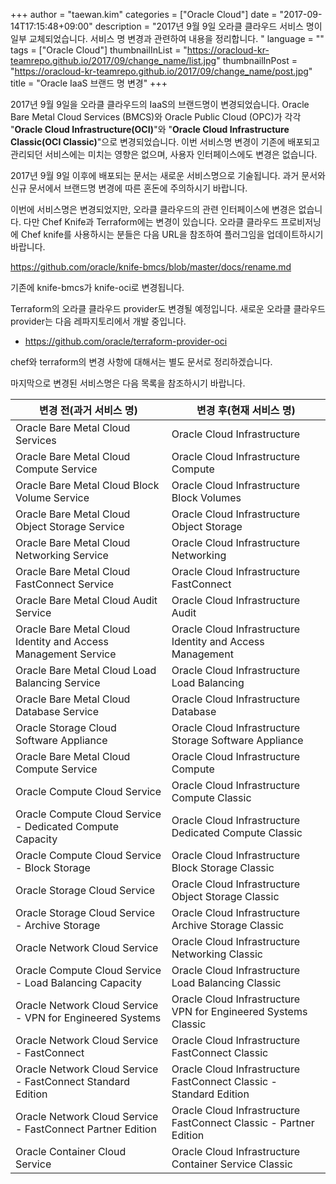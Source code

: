 +++
author = "taewan.kim"
categories = ["Oracle Cloud"]
date = "2017-09-14T17:15:48+09:00"
description = "2017년 9월 9일 오라클 클라우드 서비스 명이 일부 교체되었습니다. 서비스 명 변경과 관련하여 내용을 정리합니다. "
language = ""
tags = ["Oracle Cloud"]
thumbnailInList = "https://oracloud-kr-teamrepo.github.io/2017/09/change_name/list.jpg"
thumbnailInPost = "https://oracloud-kr-teamrepo.github.io/2017/09/change_name/post.jpg"
title = "Oracle IaaS 브랜드 명 변경"
+++

2017년 9월 9일을 오라클 클라우드의 IaaS의 브랜드명이 변경되었습니다.
Oracle Bare Metal Cloud Services (BMCS)와 Oracle Public Cloud (OPC)가 각각 "__Oracle Cloud Infrastructure(OCI)__"와 "__Oracle Cloud Infrastructure Classic(OCI Classic)__"으로 변경되었습니다.
이번 서비스명 변경이 기존에 배포되고 관리되던 서비스에는 미치는 영향은 없으며, 사용자 인터페이스에도 변경은 없습니다.

2017년 9월 9일 이후에 배포되는 문서는 새로운 서비스명으로 기술됩니다.
과거 문서와 신규 문서에서 브랜드명 변경에 따른 혼돈에 주의하시기 바랍니다.

이번에 서비스명은 변경되었지만, 오라클 클라우드의 관련 인터페이스에 변경은 없습니다.
다만 Chef Knife과 Terraform에는 변경이 있습니다. 오라클 클라우드 프로비저닝에 Chef knife를 사용하시는 분들은 다음 URL을 참조하여 플러그임을 업데이트하시기 바랍니다.

https://github.com/oracle/knife-bmcs/blob/master/docs/rename.md

기존에 knife-bmcs가 knife-oci로 변경됩니다.

Terraform의 오라클 클라우드 provider도 변경될 예정입니다. 새로운 오라클 클라우드 provider는 다음 레파지토리에서 개발 중입니다.

- https://github.com/oracle/terraform-provider-oci

chef와 terraform의 변경 사항에 대해서는 별도 문서로 정리하겠습니다.

마지막으로 변경된 서비스명은 다음 목록을 참조하시기 바랍니다.

|변경 전(과거 서비스 명)|변경 후(현재 서비스 명)|
|----|----|
|Oracle Bare Metal Cloud Services|	Oracle Cloud Infrastructure|
|Oracle Bare Metal Cloud Compute Service|Oracle Cloud Infrastructure Compute|
|Oracle Bare Metal Cloud Block Volume Service|Oracle Cloud Infrastructure Block Volumes|
|Oracle Bare Metal Cloud Object Storage Service|Oracle Cloud Infrastructure Object Storage|
|Oracle Bare Metal Cloud Networking Service|Oracle Cloud Infrastructure Networking|
|Oracle Bare Metal Cloud FastConnect Service|Oracle Cloud Infrastructure FastConnect|
|Oracle Bare Metal Cloud Audit Service|Oracle Cloud Infrastructure Audit|
|Oracle Bare Metal Cloud Identity and Access Management Service|Oracle Cloud Infrastructure Identity and Access Management|
|Oracle Bare Metal Cloud Load Balancing Service|Oracle Cloud Infrastructure Load Balancing|
|Oracle Bare Metal Cloud Database Service|Oracle Cloud Infrastructure Database|
|Oracle Storage Cloud Software Appliance|Oracle Cloud Infrastructure Storage Software Appliance|
|Oracle Bare Metal Cloud Compute Service|	Oracle Cloud Infrastructure Compute|
|Oracle Compute Cloud Service|Oracle Cloud Infrastructure Compute Classic|
|Oracle Compute Cloud Service - Dedicated Compute Capacity|Oracle Cloud Infrastructure Dedicated Compute Classic|
|Oracle Compute Cloud Service - Block Storage|Oracle Cloud Infrastructure Block Storage Classic|
|Oracle Storage Cloud Service|Oracle Cloud Infrastructure Object Storage Classic|
|Oracle Storage Cloud Service - Archive Storage|Oracle Cloud Infrastructure Archive Storage Classic|
|Oracle Network Cloud Service|Oracle Cloud Infrastructure Networking Classic|
|Oracle Compute Cloud Service - Load Balancing Capacity|Oracle Cloud Infrastructure Load Balancing Classic|
|Oracle Network Cloud Service - VPN for Engineered Systems|Oracle Cloud Infrastructure VPN for Engineered Systems Classic|
|Oracle Network Cloud Service - FastConnect|Oracle Cloud Infrastructure FastConnect Classic|
|Oracle Network Cloud Service - FastConnect Standard Edition|Oracle Cloud Infrastructure FastConnect Classic - Standard Edition|
|Oracle Network Cloud Service - FastConnect Partner Edition|Oracle Cloud Infrastructure FastConnect Classic - Partner Edition|
|Oracle Container Cloud Service|Oracle Cloud Infrastructure Container Service Classic|
